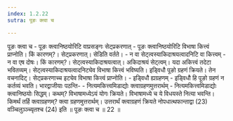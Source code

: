 ```yaml
---
index: 1.2.22
sutra: पूङः क्त्वा च

---
```

पूङः क्त्वा च - पूङः क्त्वानिष्ठयोरिटि वाप्रसङ्गः सेट्प्रकरणात् - पूङः क्त्वानिष्ठयोरिटि विभाषा कित्त्वं प्राप्नोति। किं कारणम्?। सेट्प्रकरणात्। सेडिति वर्तते। - न वा सेट्त्वस्याकिदाश्रयत्वादनिटि वा कित्त्वम् - न वा एष दोषः। किं कारणम्?। सेट्त्वस्याकिदाश्रयत्वात्। अकिदाश्रयं सेट्त्वम्। यदा अकित्त्वं तदेटा भवितव्यम्। सेट्त्वस्याकिदाश्रयत्वादनिट्येव विभाषा कित्त्वं भविष्यति। इडि्वधौ पूङो ग्रहणं क्रियते। तेन वचनादिट्। सेट्प्रकरणाच्च इट्येव विभाषा कित्त्वं प्राप्नोति। - इडि्वधौ ह्यग्रहणम् - इडि्वधौ हि पूङो ग्रहणं न कर्तव्यं भवति। भारद्वाजीयाः पठन्ति- - नित्यमकित्त्वमिडाद्योः क्त्वाग्रहणमुत्तरार्थम् - नित्यमकित्त्वमिडाद्योः क्त्वानिष्ठयोः सिद्धम्। कथम्? विभाषामध्येऽयं योगः क्रियते। विभाषामध्ये च ये विधयस्ते नित्या भवन्ति। किमर्थं तर्हि क्त्वाग्रहणम्? क्त्वा ग्रहणमुत्तरार्थम्। उत्तरार्थं क्त्वाग्रहणं क्रियते नोपधात्थफान्ताद्वा (23) वञ्चिलुञ्ञ्च्यृतश्च (24) इति ॥ पूङः क्त्वा च ॥ 22 ॥